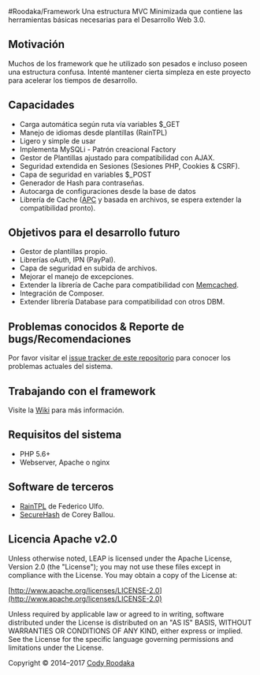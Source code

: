 #Roodaka/Framework
Una estructura MVC Minimizada que contiene las herramientas básicas necesarias para el Desarrollo Web 3.0.

## Motivación 
Muchos de los framework que he utilizado son pesados e incluso poseen una estructura confusa. Intenté mantener cierta simpleza en este proyecto para acelerar los tiempos de desarrollo.

## Capacidades
 * Carga automática según ruta vía variables $_GET
 * Manejo de idiomas desde plantillas (RainTPL)
 * Ligero y simple de usar
 * Implementa MySQLi - Patrón creacional Factory
 * Gestor de Plantillas ajustado para compatibilidad con AJAX.
 * Seguridad extendida en Sesiones (Sesiones PHP, Cookies & CSRF).
 * Capa de seguridad en variables $_POST
 * Generador de Hash para contraseñas.
 * Autocarga de configuraciones desde la base de datos
 * Librería de Cache ([APC](http://php.net/apc) y basada en archivos, se espera extender la compatibilidad pronto).

## Objetivos para el desarrollo futuro
 * Gestor de plantillas propio.
 * Librerías oAuth, IPN (PayPal).
 * Capa de seguridad en subida de archivos.
 * Mejorar el manejo de excepciones.
 * Extender la librería de Cache para compatibilidad con [Memcached](http://php.net/manual/en/book.memcached.php).
 * Integración de Composer.
 * Extender librería Database para compatibilidad con otros DBM.

## Problemas conocidos & Reporte de bugs/Recomendaciones
Por favor visitar el [issue tracker de este repositorio](https://github.com/Roodaka/Framework/issues) para conocer los problemas actuales del sistema.

## Trabajando con el framework
Visite la [Wiki](https://github.com/Roodaka/Framework/wiki) para más información.

## Requisitos del sistema
 * PHP 5.6+
 * Webserver, Apache o nginx

## Software de terceros
 * [RainTPL](https://github.com/feulf/raintpl) de Federico Ulfo.
 * [SecureHash](http://blackbe.lt/secure-php-authentication-bcrypt/) de Corey Ballou.

## Licencia Apache v2.0
Unless otherwise noted, LEAP is licensed under the Apache License, Version 2.0 (the "License"); you may not use these files except in
compliance with the License. You may obtain a copy of the License at:

[http://www.apache.org/licenses/LICENSE-2.0](http://www.apache.org/licenses/LICENSE-2.0)

Unless required by applicable law or agreed to in writing, software distributed under the License is distributed on an "AS IS" BASIS,
WITHOUT WARRANTIES OR CONDITIONS OF ANY KIND, either express or implied. See the License for the specific language governing permissions
and limitations under the License.

Copyright © 2014–2017 [Cody Roodaka](http://twitter.com/roodaka)